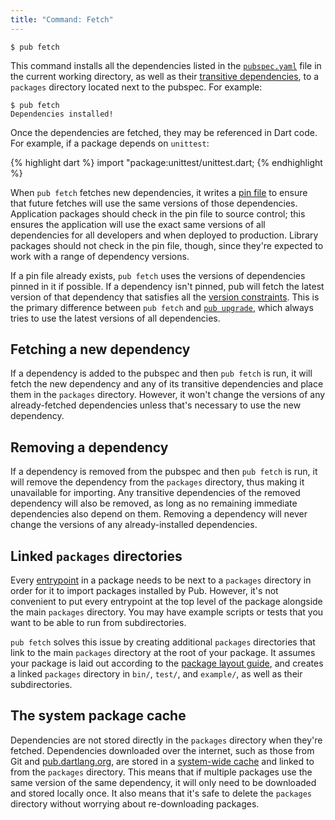 ```yaml
---
title: "Command: Fetch"
---
```


    $ pub fetch

This command installs all the dependencies listed in the
[`pubspec.yaml`](pubspec.html) file in the current working directory, as well as
their [transitive dependencies](glossary.html#transitive-dependency), to a
`packages` directory located next to the pubspec. For example:

    $ pub fetch
    Dependencies installed!

Once the dependencies are fetched, they may be referenced in Dart code. For
example, if a package depends on `unittest`:

{% highlight dart %}
import "package:unittest/unittest.dart;
{% endhighlight %}

When `pub fetch` fetches new dependencies, it writes a
[pin file](glossary.html#pin-file) to ensure that future fetches will use the
same versions of those dependencies. Application packages should check in the
pin file to source control; this ensures the application will use the exact same
versions of all dependencies for all developers and when deployed to production.
Library packages should not check in the pin file, though, since they're
expected to work with a range of dependency versions.

If a pin file already exists, `pub fetch` uses the versions of dependencies
pinned in it if possible. If a dependency isn't pinned, pub will fetch the
latest version of that dependency that satisfies all the [version
constraints](glossary.html#version-constraint). This is the primary difference
between `pub fetch` and [`pub upgrade`](pub-upgrade.html), which always tries
to use the latest versions of all dependencies.

## Fetching a new dependency

If a dependency is added to the pubspec and then `pub fetch` is run, it will
fetch the new dependency and any of its transitive dependencies and place them
in the `packages` directory. However, it won't change the versions of any
already-fetched dependencies unless that's necessary to use the new dependency.

## Removing a dependency

If a dependency is removed from the pubspec and then `pub fetch` is run, it
will remove the dependency from the `packages` directory, thus making it
unavailable for importing. Any transitive dependencies of the removed dependency
will also be removed, as long as no remaining immediate dependencies also depend
on them. Removing a dependency will never change the versions of any
already-installed dependencies.

## Linked `packages` directories

Every [entrypoint](glossary.html#entrypoint) in a package needs to be next to a
`packages` directory in order for it to import packages installed by Pub.
However, it's not convenient to put every entrypoint at the top level of the
package alongside the main `packages` directory. You may have example scripts or
tests that you want to be able to run from subdirectories.

`pub fetch` solves this issue by creating additional `packages` directories
that link to the main `packages` directory at the root of your package. It
assumes your package is laid out according to the [package layout
guide](package-layout.html), and creates a linked `packages` directory in
`bin/`, `test/`, and `example/`, as well as their subdirectories.

## The system package cache

Dependencies are not stored directly in the `packages` directory when they're
fetched. Dependencies downloaded over the internet, such as those from Git and
[pub.dartlang.org](http://pub.dartlang.org), are stored in a
[system-wide cache](glossary.html#system-cache) and linked to from the
`packages` directory. This means that if multiple packages use the same version
of the same dependency, it will only need to be downloaded and stored locally
once. It also means that it's safe to delete the `packages` directory without
worrying about re-downloading packages.
